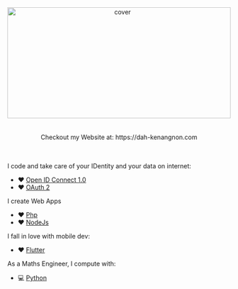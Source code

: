 
<div align="center">
<img width="100%" height = "250px" src="https://pbs.twimg.com/profile_banners/1254550764489506818/1652358682/1080x360" alt="cover" />

<br>
<br>
<br>
Checkout my Website at: https://dah-kenangnon.com
<br>
<br>
<br>
</div>

I code and take care of your IDentity and your data on internet:
- :heart: [Open ID Connect 1.0](https://openid.net/specs/openid-connect-core-1_0.html)
- :heart: [OAuth 2](https://datatracker.ietf.org/doc/html/rfc6749)

I create Web Apps
- :heart: [Php](https://www.php.net/)
- :heart: [NodeJs](https://nodejs.dev/)

I fall in love with mobile dev:
- :heart: [Flutter](https://flutter.dev/)

As a Maths Engineer, I compute with:
- :computer: [Python](http://python.org/)
